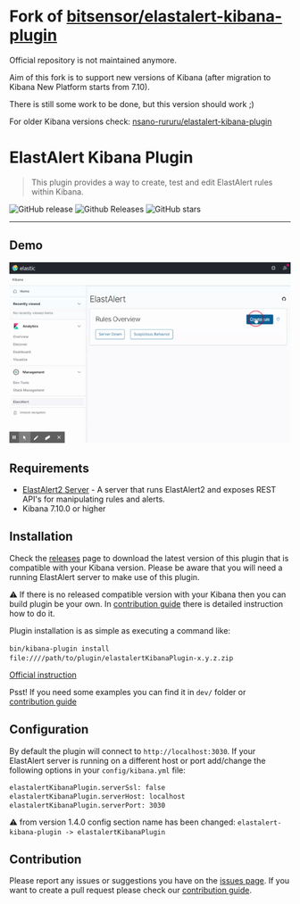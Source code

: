 # Fork of [bitsensor/elastalert-kibana-plugin](https://github.com/bitsensor/elastalert-kibana-plugin)

Official repository is not maintained anymore.

Aim of this fork is to support new versions of Kibana (after migration to Kibana New Platform starts from 7.10).

There is still some work to be done, but this version should work ;)

For older Kibana versions check: [nsano-rururu/elastalert-kibana-plugin](https://github.com/nsano-rururu/elastalert-kibana-plugin)

# ElastAlert Kibana Plugin

> This plugin provides a way to create, test and edit ElastAlert rules within Kibana.

![GitHub release](https://img.shields.io/github/release/karql/elastalert-kibana-plugin.svg)
![Github Releases](https://img.shields.io/github/downloads/karql/elastalert-kibana-plugin/total.svg)
![GitHub stars](https://img.shields.io/github/stars/karql/elastalert-kibana-plugin.svg?style=social&label=Stars)

---

## Demo
![Demo](demo.gif)

## Requirements
- [ElastAlert2 Server](https://github.com/Karql/elastalert2-server) - A server that runs ElastAlert2 and exposes REST API's for manipulating rules and alerts.
- Kibana 7.10.0 or higher

## Installation
Check the [releases](https://github.com/karql/elastalert-kibana-plugin/releases) page to download the latest version of this plugin that is compatible with your Kibana version. Please be aware that you will need a running ElastAlert server to make use of this plugin.

⚠️ If there is no released compatible version with your Kibana then you can build plugin be your own. In [contribution guide](CONTRIBUTING.md) there is detailed instruction how to do it.

Plugin installation is as simple as executing a command like:

`bin/kibana-plugin install file:////path/to/plugin/elastalertKibanaPlugin-x.y.z.zip`

[Official instruction](https://www.elastic.co/guide/en/kibana/current/kibana-plugins.html#install-plugin-url)

Psst! If you need some examples you can find it in `dev/` folder or [contribution guide](CONTRIBUTING.md)

## Configuration
By default the plugin will connect to `http://localhost:3030`. If your ElastAlert server is running on a different host or port add/change the following options in your `config/kibana.yml` file: 

```
elastalertKibanaPlugin.serverSsl: false
elastalertKibanaPlugin.serverHost: localhost
elastalertKibanaPlugin.serverPort: 3030
```

⚠️ from version 1.4.0 config section name has been changed:
`elastalert-kibana-plugin -> elastalertKibanaPlugin`

## Contribution
Please report any issues or suggestions you have on the [issues page](https://github.com/karql/elastalert-kibana-plugin/issues). If you want to create a pull request please check our [contribution guide](CONTRIBUTING.md).